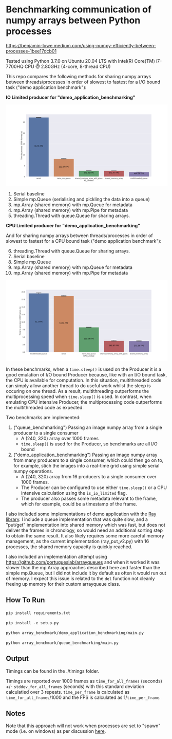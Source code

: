 # Benchmarking communication of numpy arrays between Python processes 

https://benjamin-lowe.medium.com/using-numpy-efficiently-between-processes-1bee17dcb01

Tested using Python 3.7.0 on Ubuntu 20.04 LTS with Intel(R) Core(TM) i7-7700HQ CPU @ 2.80GHz (4-core, 8-thread CPU)   

This repo compares the following methods for sharing numpy arrays between threads/processes in order of slowest to fastest for a I/O bound task ("demo application benchmark"):

**IO Limited producer for "demo_application_benchmarking"**

![IO Limited](timings/IO_Limited.png)

1. Serial baseline
2. Simple mp.Queue (serialising and pickling the data into a queue)
3. mp.Array (shared memory) with mp.Queue for metadata
4. mp.Array (shared memory) with mp.Pipe for metadata
5. threading.Thread with queue.Queue for sharing arrays.

**CPU Limited producer for "demo_application_benchmarking"**

And for sharing numpy arrays between threads/processes in order of slowest to fastest for a CPU bound task ("demo application benchmark"):

6. threading.Thread with queue.Queue for sharing arrays.
1. Serial baseline 
2. Simple mp.Queue
4. mp.Array (shared memory) with mp.Queue for metadata
5. mp.Array (shared memory) with mp.Pipe for metadata


![CPU Limited](timings/CPU_Limited.png)

In these benchmarks, when a `time.sleep()` is used on the Producer it is a good emulation of I/O bound Producer because, like with an I/O bound task, the CPU is available for computation. In this situation, multithreaded code can simply allow another thread to do useful work whilst the sleep is occuring on one thread. As a result, multithreading outperforms the multiprocessing speed when `time.sleep()` is used. In contrast, when emulating CPU intensive Producer, the multiprocessing code outperforms the multithreaded code as expected.

Two benchmarks are implemented:

1. ("queue_benchmarking") Passing an image numpy array from a single producer to a single consumer
    * A (240, 320) array over 1000 frames
    * `time.sleep()` is used for the Producer, so benchmarks are all I/O bound
2. ("demo_application_benchmarking") Passing an image numpy array from many producers to a single consumer, which could then go on to, for example, stich the images into a real-time grid using simple serial numpy operations. 
    * A (240, 320) array from 16 producers to a single consumer over 1000 frames.
    * The Producer can be configured to use either `time.sleep()` or a CPU intensive calculation using the `is_io_limited` flag.
    * The producer also passes some metadata relevant to the frame, which for example, could be a timestamp of the frame.

I also included some implementations of demo application with the [Ray library](https://docs.ray.io/en/latest/index.html). I include a queue implementation that was quite slow, and a "put/get" implementation into shared memory which was fast, but does not deliver the frames in chronology, so would need an additional sorting step to obtain the same result. It also likely requires some more careful memory management, as the current implementation (ray_put_v2.py) with 16 processes, the shared memory capacity is quickly reached.

I also included an implementation attempt using https://github.com/portugueslab/arrayqueues and when it worked it was slower than the mp.Array approaches described here and faster than the simple mp.Queue, but  I did not include it by default as often it would run out of memory. I expect this issue is related to the `del` function not cleanly freeing up memory for their custom arrayqueue class.

## How To Run 

`pip install requirements.txt`

`pip install -e setup.py`

`python array_benchmark/demo_application_benchmarking/main.py`

`python array_benchmark/queue_benchmarking/main.py`

## Output

Timings can be found in the ./timings folder.

Timings are reported over 1000 frames as `time_for_all_frames` (seconds) +/- `stddev_for_all_frames` (seconds)  with this standard deviation calculatied over 3 repeats. `time_per_frame` is calculated as `time_for_all_frames`/1000 and the FPS is calculated as 1/`time_per_frame`.

## Notes

Note that this approach will not work when processes are set to "spawn" mode (i.e. on windows) as per discussion [here](https://github.com/bml1g12/benchmarking_multiprocessing_np_array_comms/issues/4). 
